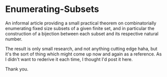 Enumerating-Subsets
===================

An informal article providing a small practical theorem on combinatorially enumerating fixed size subsets
of a given finite set, and in particular the construction of a bijection between each subset and its respective
natural number.

The result is only small research, and not anything cutting edge haha, but it's the sort of thing which might
come up now and again as a reference. As I didn't want to rederive it each time, I thought I'd post it here.

Thank you.


